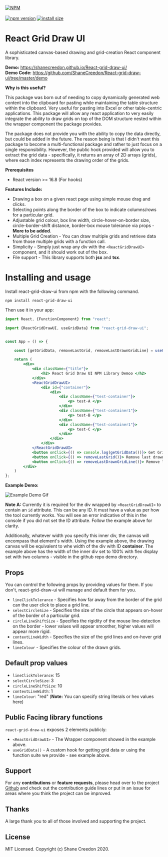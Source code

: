 [![NPM](https://nodei.co/npm/react-grid-draw-ui.png)](https://npmjs.org/package/react-grid-draw-ui) <br><br>
[![npm version](https://badge.fury.io/js/react-grid-draw-ui.svg)](https://badge.fury.io/js/react-grid-draw-ui)
[![install size](https://packagephobia.com/badge?p=react-grid-draw-ui@1.0.16)](https://packagephobia.com/result?p=react-grid-draw-ui@1.0.16)

# React Grid Draw UI

A sophisticated canvas-based drawing and grid-creation React component library.

**Demo:** https://shanecreedon.github.io/React-grid-draw-ui/  
**Demo Code:** https://github.com/ShaneCreedon/React-grid-draw-ui/tree/master/demo

**Why is this useful?**

This package was born out of needing to copy dynamically generated web content into 
the clipboard for pasting while maintaining the table structure within the clipboard. 
Very useful for pasting into Excel or other table-centric applications.
This package will allow any react application to very easily integrate the ability to draw grids on top of the DOM
structure nested within the wrapper component the package provides.

The package does not provide you with the ability to copy the data directly, but could be added in the future.
The reason being is that I didn't want this package to become a multi-functional package and rather to just focus
on a single responsibility. However, the public hook provided will allow you to extract the grid data - specifically, it returns
an array of 2D arrays (grids), where each index represents the drawing order of the grids.

**Prerequisites**
- React version >= 16.8 (For hooks)

**Features Include:**  
- Drawing a box on a given react page using simple mouse drag and clicks.
- Selecting points along the border of the box to indicate columns/rows for a particular grid.
- Adjustable grid colour, box line width, circle-hover-on-border size, circle-border-shift distance, 
border-box mouse tolerance via props - **More to be added**.
- Multiple Grid Creation - You can draw multiple grids and retrieve data from those multiple grids with a function call.
- Simplicity - Simply just wrap any div with the `<ReactGridDrawUI>` component, and it should work out of the box.
- File support - This library supports both **jsx** and **tsx**.

# Installing and usage

Install react-grid-draw-ui from npm with the following command.  

``
npm install react-grid-draw-ui
`` 

Then use it in your app:

```jsx
import React, {FunctionComponent} from "react";

import {ReactGridDrawUI, useGridData} from "react-grid-draw-ui";


const App = () => {

	const [getGridData, removeLastGrid, removeLastDrawnGridLine] = useGridData();

	return (
		<div>
			<div className={"title"}>
				<h2> React Grid Draw UI NPM Library Demoo </h2>
			</div>
			<ReactGridDrawUI>
				<div id={"container"}>
					<div>
						<div className={"test-container"}>
							<p> test-A </p>
						</div>
						<div className={"test-container1"}>
							<p> test-B </p>
						</div>
						<div className={"test-container1"}>
							<p> test-C </p>
						</div>
					</div>
				</div>
			</ReactGridDrawUI>
			<button onClick={() => console.log(getGridData())}> Get Grid Data </button>
			<button onClick={() => removeLastGrid()}> Remove last drawn grid </button>
			<button onClick={() => removeLastDrawnGridLine()}> Remove last drawn grid line </button>
		</div>
	)
};
```

**Example Demo:**

![Example Demo Gif](https://raw.githubusercontent.com/ShaneCreedon/React-grid-draw-ui/master/demo/resources/react-grid-draw-ui-demo.gif)

**Note A:** Currently it is required for the div wrapped by `<ReactGridDrawUI>` to contain an `id` attribute. This can be any ID. 
It must have a value as per how the tool currently works. You will see an error indicative of this in the console if you did not set the ID attribute.
Follow the example above for clarity. 

Additionally, whatever width you specify this inner div, the canvas will encompass that element's width. Using the example above, the drawing canvas will be 
equivalent to whe width of the div with ID **container**. The example above has the width of the inner div set to 100% with 
flex display set with two columns - visible in the github repo demo directory.

## Props

You can control the following props by providing values for them. If you don't, react-grid-draw-ui will manage and default them for you.

- `lineClickTolerance` - Specifies how far away from the border of the grid can the user click to place a grid line. 
- `selectCircleSize` - Specifies the size of the circle that appears on-hover of the border of a particular grid. 
- `circleLineShiftSize` - Specifies the rigidity of the mouse line-detection on the border - lower values will appear smoother, 
higher values will appear more rigid.
- `contextLineWidth` - Specifies the size of the grid lines and on-hover grid lines.
- `lineColour` - Specifies the colour of the drawn grids. 

## Default prop values

- `lineClickTolerance`: 15
- `selectCircleSize`: 3
- `circleLineShiftSize`: 10
- `contextLineWidth`: 1
- `lineColour`: "red" (**Note:** You can specify string literals or hex values here)

## Public Facing library functions 

`react-grid-draw-ui` exposes 2 elements publicly:

- `<ReactGridDrawUI>` - The Wrapper component showed in the example above. 
- `useGridData()` - A custom hook for getting grid data or using the function suite we provide - see example above.

## Support

For any **contributions** or **feature requests**, please head over to the project [Github](https://github.com/ShaneCreedon/React-grid-draw-ui)
and check out the contribution guide lines or put in an issue for areas where you think the project can be improved.

## Thanks

A large thank you to all of those involved and supporting the project. 


## License
 
MIT Licensed. Copyright (c) Shane Creedon 2020.